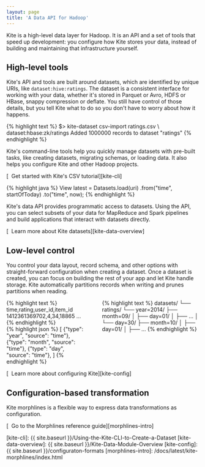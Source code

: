 ```yaml
---
layout: page
title: 'A Data API for Hadoop'
---
```


Kite is a high-level data layer for Hadoop. It is an API and a set of tools that speed up development: you configure how Kite stores your data, instead of building and maintaining that infrastructure yourself.

## High-level tools

Kite's API and tools are built around datasets, which are identified by unique URIs, like `dataset:hive:ratings`. The dataset is a consistent interface for working with your data, whether it's stored in Parquet or Avro, HDFS or HBase, snappy compression or deflate. You still have control of those details, but you tell Kite what to do so you don't have to worry about how it happens.


<div class="right">
{% highlight text %}
$> kite-dataset csv-import ratings.csv \
              dataset:hbase:zk/ratings
Added 1000000 records to dataset "ratings"
{% endhighlight %}
</div>

Kite's command-line tools help you quickly manage datasets with pre-built tasks, like creating datasets, migrating schemas, or loading data. It also helps you configure Kite and other Hadoop projects.

[<i class="fa fa-chevron-right"></i>&nbsp; Get started with Kite's CSV tutorial][kite-cli]

<div class="left">
{% highlight java %}
View latest = Datasets.load(uri)
    .from("time", startOfToday)
    .to("time", now);
{% endhighlight %}
</div>

Kite's data API provides programmatic access to datasets. Using the API, you can select subsets of your data for MapReduce and Spark pipelines and build applications that interact with datasets directly.

[<i class="fa fa-chevron-right"></i>&nbsp; Learn more about Kite datasets][kite-data-overview]

## Low-level control

You control your data layout, record schema, and other options with straight-forward configuration when creating a dataset. Once a dataset is created, you can focus on building the rest of your app and let Kite handle storage. Kite automatically partitions records when writing and prunes partitions when reading.

<div class="columns">
  <div class="left">
{% highlight text %}
time,rating,user_id,item_id
1412361369702,4,34,18865
...
{% endhighlight %}
    <div class="center"><i class="fa fa-plus"></i></div>
{% highlight json %}
[
  {"type": "year", "source": "time"},
  {"type": "month", "source": "time"},
  {"type": "day", "source": "time"},
]
{% endhighlight %}
  </div>
  <div class="middle"><i class="fa fa-arrow-right"></i></div>
  <div class="right">
{% highlight text %}
datasets/
└── ratings/
    └── year=2014/
        ├── month=09/
        │   ├── day=01/
        │   ├── ...
        │   └── day=30/
        ├── month=10/
        │   ├── day=01/
        │   ├── ...
{% endhighlight %}
  </div>
</div>

[<i class="fa fa-chevron-right"></i>&nbsp; Learn more about configuring Kite][kite-config]

## Configuration-based transformation

Kite morphlines is a flexible way to express data transformations as configuration.

[<i class="fa fa-chevron-right"></i>&nbsp; Go to the Morphlines reference guide][morphlines-intro]

[kite-cli]: {{ site.baseurl }}/Using-the-Kite-CLI-to-Create-a-Dataset
[kite-data-overview]: {{ site.baseurl }}/Kite-Data-Module-Overview
[kite-config]: {{ site.baseurl }}/configuraton-formats
[morphlines-intro]: /docs/latest/kite-morphlines/index.html
